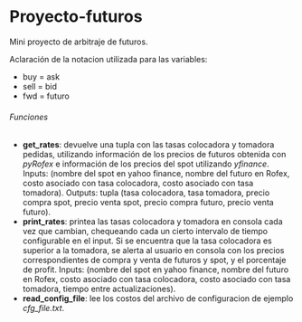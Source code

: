# Proyecto-futuros
Mini proyecto de arbitraje de futuros.

Aclaración de la notacion utilizada para las variables:

- buy = ask
- sell = bid
- fwd = futuro

###### Funciones

- **get_rates**: devuelve una tupla con las tasas colocadora y tomadora pedidas, utilizando información de los precios de futuros obtenida con *pyRofex* e información de los precios del spot utilizando *yfinance*. Inputs: (nombre del spot en yahoo finance, nombre del futuro en Rofex, costo asociado con tasa colocadora, costo asociado con tasa tomadora). Outputs: tupla (tasa colocadora, tasa tomadora, precio compra spot, precio venta spot, precio compra futuro, precio venta futuro).
- **print_rates**: printea las tasas colocadora y tomadora en consola cada vez que cambian, chequeando cada un cierto intervalo de tiempo configurable en el input. Si se encuentra que la tasa colocadora es superior a la tomadora, se alerta al usuario en consola con los precios correspondientes de compra y venta de futuros y spot, y el porcentaje de profit. Inputs: (nombre del spot en yahoo finance, nombre del futuro en Rofex, costo asociado con tasa colocadora, costo asociado con tasa tomadora, tiempo entre actualizaciones).
- **read_config_file**: lee los costos del archivo de configuracion de ejemplo *cfg_file.txt*.
